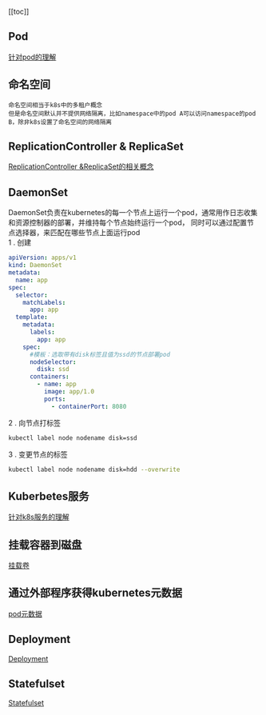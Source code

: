 [[toc]]
## Pod
[针对pod的理解](针对Pod的理解.md)
## 命名空间
```
命名空间相当于k8s中的多租户概念
但是命名空间默认并不提供网络隔离，比如namespace中的pod A可以访问namespace的pod B，除非k8s设置了命名空间的网络隔离
```
## ReplicationController & ReplicaSet
[ReplicationController &ReplicaSet的相关概念](ReplicationController&ReplicaSet.md)  
## DaemonSet
DaemonSet负责在kubernetes的每一个节点上运行一个pod，通常用作日志收集和资源控制器的部署，并维持每个节点始终运行一个pod，
同时可以通过配置节点选择器，来匹配在哪些节点上面运行pod    
1 . 创建
```yaml
apiVersion: apps/v1
kind: DaemonSet
metadata:
  name: app
spec:
  selector:
    matchLabels:
      app: app
  template:
    metadata:
      labels:
        app: app
    spec:
      #模板：选取带有disk标签且值为ssd的节点部署pod
      nodeSelector:
        disk: ssd
      containers:
        - name: app
          image: app/1.0
          ports:
            - containerPort: 8080
```
2 . 向节点打标签
```bash
kubectl label node nodename disk=ssd
```
3 . 变更节点的标签
```bash
kubectl label node nodename disk=hdd --overwrite 
``` 
## Kuberbetes服务
[针对k8s服务的理解](k8s服务.md)  
## 挂载容器到磁盘
[挂载卷](挂载卷.md)
## 通过外部程序获得kubernetes元数据
[pod元数据](pod元数据.md)  
## Deployment
[Deployment](Deployment.md)
## Statefulset
[Statefulset](Statefulset.md)
